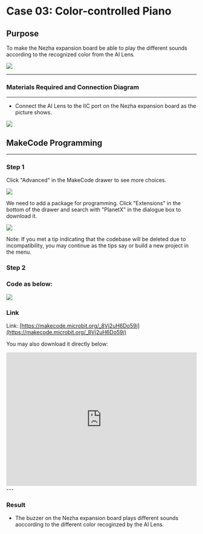 # Case 03: Color-controlled Piano

## Purpose
To make the Nezha expansion board be able to play the different sounds according to the recognized color from the AI Lens. 

![](./images/05035_01.png)


---

### Materials Required and Connection Diagram
---

- Connect the AI Lens to the IIC port on the Nezha expansion board as the picture shows. 


![](./images/05035_01_03.png)



## MakeCode Programming 

---

### Step 1

Click "Advanced" in the MakeCode drawer to see more choices. 

![](./images/05001_04.png)

We need to add a package for programming. Click "Extensions" in the bottom of the drawer and search with "PlanetX" in the dialogue box to download it. 

![](./images/05001_05.png)

Note: If you met a tip indicating that the codebase will be deleted due to incompatibility, you may continue as the tips say or build a new project in the menu. 

### Step 2

### Code as below:

![](./images/05035_03_06.png)


### Link
Link: [https://makecode.microbit.org/_8Vj2uH6Do59i](https://makecode.microbit.org/_8Vj2uH6Do59i)

You may also download it directly below:

<div style="position:relative;height:0;padding-bottom:70%;overflow:hidden;"><iframe style="position:absolute;top:0;left:0;width:100%;height:100%;" src="https://makecode.microbit.org/#pub:_8Vj2uH6Do59i" frameborder="0" sandbox="allow-popups allow-forms allow-scripts allow-same-origin"></iframe></div>  
---

### Result
- The buzzer on the Nezha expansion board plays different sounds aoccording to the different color recoginzed by the AI Lens.

